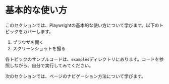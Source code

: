 # 基本的な使い方

このセクションでは、Playwrightの基本的な使い方について学びます。以下のトピックをカバーします。

1. ブラウザを開く
2. スクリーンショットを撮る

各トピックのサンプルコードは、`examples`ディレクトリにあります。コードを参照しながら、自分で実行してみてください。

次のセクションでは、ページのナビゲーション方法について学びます。

